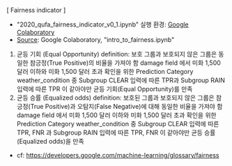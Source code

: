 [ Fairness indicator ]
- "2020_qufa_fairness_indicator_v0_1.ipynb" 실행 환경: <a href=https://colab.research.google.com>Google Colaboratory</a>
- <a href="https://colab.research.google.com/github/google/eng-edu/blob/master/ml/cc/exercises/intro_to_ml_fairness.ipynb?utm_source=mlcc&utm_campaign=colab-external&utm_medium=referral&utm_content=fairness-colab&hl=ko#scrollTo=J8daw3YOIAXH">Source</a>: Google Colaboratory, "intro_to_fairness.ipynb"
1. 균등 기회 (Equal Opportunity)
definition: 보호 그룹과 보호되지 않은 그룹은 동일한 참긍정(True Positive)의 비율을 가져야 함
damage field 에서 미화 1,500 달러 이하와 미화 1,500 달러 초과 확인을 위한 Prediction
Category weather_condition 중 Subgroup CLEAR 입력에 따른 TPR과 Subgroup RAIN 입력에 따른 TPR 이 같아야만 균등 기회(Equal Opportunity)를 만족
2. 균등 승률 (Equalized odds)
definition: 보호된 그룹과 보호되지 않은 그룹은 참긍정(True Positive)과 오탐지(False Negative)에 대해 동일한 비율을 가져야 함
damage field 에서 미화 1,500 달러 이하와 미화 1,500 달러 초과 확인을 위한 Prediction
Category weather_condition 중 Subgroup CLEAR 입력에 따른 TPR, FNR 과 Subgroup RAIN 입력에 따른 TPR, FNR 이 같아야만 균등 승률(Equalized odds)을 만족

- cf: https://developers.google.com/machine-learning/glossary/fairness